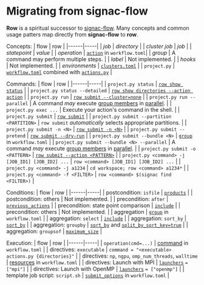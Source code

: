 # Migrating from signac-flow

**Row** is a spiritual successor to
[signac-flow](https://docs.signac.io/projects/flow/en/latest/). Many concepts and
common usage patters map directly from **signac-flow** to **row**.

Concepts:
| flow | row |
|------|-----|
| *job* | *directory* |
| *cluster job* | *job* |
| *statepoint* | *value* |
| *operation* | [`action`](workflow/action/index.md) in `workflow.toml`|
| *group* | A command may perform multiple steps. |
| *label* | Not implemented. |
| *hooks* | Not implemented. |
| *environments* | [`clusters.toml`](clusters/index.md) |
| `project.py` | [`workflow.toml`](workflow/index.md) combined with [`actions.py`](guide/python/actions.md) |

Commands:
| flow | row |
|------|-----|
| `project.py status` | [`row show status`](row/show/status.md) |
| `project.py status --detailed` | [`row show directories --action action`](row/show/directories.md) |
| `project.py run` | [`row submit --cluster=none`](row/submit.md) |
| `project.py run --parallel` | A command *may* execute [group members][group] in [parallel]. |
| `project.py exec ...` | Execute your action's command in the shell. |
| `project.py submit` | [`row submit`](row/submit.md) |
| `project.py submit --partition <PARTITION>` | `row submit` *automatically* selects appropriate partitions. |
| `project.py submit -n <N>` | [`row submit -n <N>`](row/submit.md) |
| `project.py submit --pretend` | [`row submit --dry-run`](row/submit.md) |
| `project.py submit --bundle <N>` | [`group`][group] in `workflow.toml` |
| `project.py submit --bundle <N> --parallel` | A command *may* execute [group members][group] in [parallel]. |
| `project.py submit -o <PATTERN>` | [`row submit --action <PATTERN>`](row/submit.md) |
| `project.py <command> -j [JOB_ID1] [JOB_ID2] ...` | `row <command> [JOB_ID1] [JOB_ID2] ...` |
| `project.py <command> -j a1234` | `cd workspace; row <command> a1234*` |
| `project.py <command> -f <FILTER>` | `row <command> $(signac find <FILTER>)` |

Conditions:
| flow | row |
|------|-----|
| postcondition: `isfile` | [`products`](workflow/action/index.md#products) |
| postcondition: others | Not implemented. |
| precondition: `after` | [`previous_actions`](workflow/action/index.md#previous_actions) |
| precondition: state point comparison | [`include`](workflow/action/group.md#include) |
| precondition: others | Not implemented. |
| aggregation | [`group`][group] in `workflow.toml` |
| aggregation: `select` | [`include`](workflow/action/group.md#include) |
| aggregation: `sort_by` | [`sort_by`] |
| aggregation: `groupby` | [`sort_by`] and [`split_by_sort_key=true`](workflow/action/group.md#split_by_sort_key) |
| aggregation: `groupsof` | [`maximum_size`](workflow/action/group.md#maximum_size) |

Execution:
| flow | row |
|------|-----|
| `operation(cmd=...)` | [command](workflow/action/index.md#command) in `workflow.toml` |
| directives: `executable` | `command = "<executable> actions.py {directories}"` |
| directives: `np`, `ngpu`, `omp_num_threads`, `walltime` | [resources](workflow/action/resources.md) in `workflow.toml` |
| directives: Launch with MPI | [`launchers`](workflow/action/index.md#launchers) `= ["mpi"]` |
| directives: Launch with OpenMP | [`launchers`](workflow/action/index.md#launchers) `= ["openmp"]` |
| template job script: `script.sh` | [`submit_options`](workflow/action/submit-options.md) in `workflow.toml` |

[group]: workflow/action/group.md
[parallel]: guide/concepts/thread-parallelism.md
[`sort_by`]: workflow/action/group.md#sort_by
